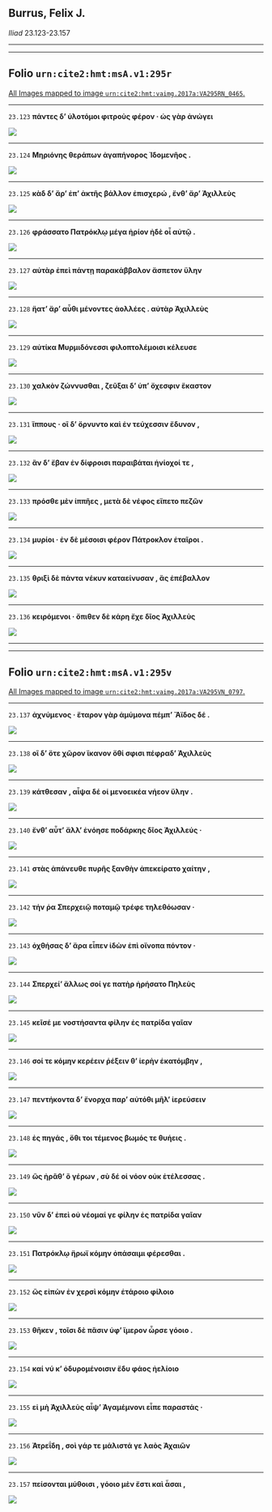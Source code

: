 

## Burrus, Felix J.

*Iliad* 23.123-23.157

---

---

## **Folio `urn:cite2:hmt:msA.v1:295r`**



[All Images mapped to image `urn:cite2:hmt:vaimg.2017a:VA295RN_0465`.](http://www.homermultitext.org/ict2/index.html?urn=urn:cite2:hmt:vaimg.2017a:VA295RN_0465@0.2126,0.2154,0.4269,0.02476&urn=urn:cite2:hmt:vaimg.2017a:VA295RN_0465@0.2179,0.2385,0.4213,0.02213&urn=urn:cite2:hmt:vaimg.2017a:VA295RN_0465@0.2111,0.2560,0.4317,0.02628&urn=urn:cite2:hmt:vaimg.2017a:VA295RN_0465@0.2119,0.2766,0.4143,0.02310&urn=urn:cite2:hmt:vaimg.2017a:VA295RN_0465@0.2030,0.2968,0.4565,0.02337&urn=urn:cite2:hmt:vaimg.2017a:VA295RN_0465@0.2021,0.3142,0.4364,0.02379&urn=urn:cite2:hmt:vaimg.2017a:VA295RN_0465@0.1999,0.3324,0.4066,0.02545&urn=urn:cite2:hmt:vaimg.2017a:VA295RN_0465@0.1794,0.3530,0.4274,0.02351&urn=urn:cite2:hmt:vaimg.2017a:VA295RN_0465@0.1794,0.3530,0.4274,0.02351&urn=urn:cite2:hmt:vaimg.2017a:VA295RN_0465@0.1794,0.3530,0.4274,0.02351&urn=urn:cite2:hmt:vaimg.2017a:VA295RN_0465@0.2023,0.4098,0.3627,0.02337&urn=urn:cite2:hmt:vaimg.2017a:VA295RN_0465@0.2019,0.4499,0.3970,0.02213&urn=urn:cite2:hmt:vaimg.2017a:VA295RN_0465@0.2039,0.4675,0.4221,0.02586&urn=urn:cite2:hmt:vaimg.2017a:VA295RN_0465@0.2010,0.4842,0.4127,0.02351)

---- 

 `23.123`  **πάντες δʼ ὑλοτόμοι φιτροὺς φέρον · ὡς γὰρ ἀνώγει** 

 <a href="http://www.homermultitext.org/ict2/index.html?urn=urn:cite2:hmt:vaimg.2017a:VA295RN_0465@0.2126,0.2154,0.4269,0.02476"><img src="http://beta.hpcc.uh.edu/scs/image/500/500/urn:cite2:hmt:vaimg.2017a:VA295RN_0465@0.2126,0.2154,0.4269,0.02476"/></a> 

---- 

 `23.124`  **Μηριόνης θεράπων ἀγαπήνορος Ἰδομενῆος .** 

 <a href="http://www.homermultitext.org/ict2/index.html?urn=urn:cite2:hmt:vaimg.2017a:VA295RN_0465@0.2179,0.2385,0.4213,0.02213"><img src="http://beta.hpcc.uh.edu/scs/image/500/500/urn:cite2:hmt:vaimg.2017a:VA295RN_0465@0.2179,0.2385,0.4213,0.02213"/></a> 

---- 

 `23.125`  **κὰδ δʼ ἄρʼ ἐπʼ ἀκτῆς βάλλον ἐπισχερώ , ἔνθʼ ἄρʼ Ἀχιλλεὺς** 

 <a href="http://www.homermultitext.org/ict2/index.html?urn=urn:cite2:hmt:vaimg.2017a:VA295RN_0465@0.2111,0.2560,0.4317,0.02628"><img src="http://beta.hpcc.uh.edu/scs/image/500/500/urn:cite2:hmt:vaimg.2017a:VA295RN_0465@0.2111,0.2560,0.4317,0.02628"/></a> 

---- 

 `23.126`  **φράσσατο Πατρόκλῳ μέγα ἠρίον ἠδὲ οἷ αὐτῷ .** 

 <a href="http://www.homermultitext.org/ict2/index.html?urn=urn:cite2:hmt:vaimg.2017a:VA295RN_0465@0.2119,0.2766,0.4143,0.02310"><img src="http://beta.hpcc.uh.edu/scs/image/500/500/urn:cite2:hmt:vaimg.2017a:VA295RN_0465@0.2119,0.2766,0.4143,0.02310"/></a> 

---- 

 `23.127`  **αὐτὰρ ἐπεὶ πάντῃ παρακάββαλον ἄσπετον ὕλην** 

 <a href="http://www.homermultitext.org/ict2/index.html?urn=urn:cite2:hmt:vaimg.2017a:VA295RN_0465@0.2030,0.2968,0.4565,0.02337"><img src="http://beta.hpcc.uh.edu/scs/image/500/500/urn:cite2:hmt:vaimg.2017a:VA295RN_0465@0.2030,0.2968,0.4565,0.02337"/></a> 

---- 

 `23.128`  **ἥατʼ ἄρʼ αὖθι μένοντες ἀολλέες . αὐτὰρ Ἀχιλλεὺς** 

 <a href="http://www.homermultitext.org/ict2/index.html?urn=urn:cite2:hmt:vaimg.2017a:VA295RN_0465@0.2021,0.3142,0.4364,0.02379"><img src="http://beta.hpcc.uh.edu/scs/image/500/500/urn:cite2:hmt:vaimg.2017a:VA295RN_0465@0.2021,0.3142,0.4364,0.02379"/></a> 

---- 

 `23.129`  **αὐτίκα Μυρμιδόνεσσι φιλοπτολέμοισι κέλευσε** 

 <a href="http://www.homermultitext.org/ict2/index.html?urn=urn:cite2:hmt:vaimg.2017a:VA295RN_0465@0.1999,0.3324,0.4066,0.02545"><img src="http://beta.hpcc.uh.edu/scs/image/500/500/urn:cite2:hmt:vaimg.2017a:VA295RN_0465@0.1999,0.3324,0.4066,0.02545"/></a> 

---- 

 `23.130`  **χαλκὸν ζώννυσθαι , ζεῦξαι δʼ ὑπʼ ὄχεσφιν ἕκαστον** 

 <a href="http://www.homermultitext.org/ict2/index.html?urn=urn:cite2:hmt:vaimg.2017a:VA295RN_0465@0.1794,0.3530,0.4274,0.02351"><img src="http://beta.hpcc.uh.edu/scs/image/500/500/urn:cite2:hmt:vaimg.2017a:VA295RN_0465@0.1794,0.3530,0.4274,0.02351"/></a> 

---- 

 `23.131`  **ἵππους · οἳ δʼ ὄρνυντο καὶ ἐν τεύχεσσιν ἔδυνον ,** 

 <a href="http://www.homermultitext.org/ict2/index.html?urn=urn:cite2:hmt:vaimg.2017a:VA295RN_0465@0.1794,0.3530,0.4274,0.02351"><img src="http://beta.hpcc.uh.edu/scs/image/500/500/urn:cite2:hmt:vaimg.2017a:VA295RN_0465@0.1794,0.3530,0.4274,0.02351"/></a> 

---- 

 `23.132`  **ἂν δʼ ἔβαν ἐν δίφροισι παραιβάται ἡνίοχοί τε ,** 

 <a href="http://www.homermultitext.org/ict2/index.html?urn=urn:cite2:hmt:vaimg.2017a:VA295RN_0465@0.1794,0.3530,0.4274,0.02351"><img src="http://beta.hpcc.uh.edu/scs/image/500/500/urn:cite2:hmt:vaimg.2017a:VA295RN_0465@0.1794,0.3530,0.4274,0.02351"/></a> 

---- 

 `23.133`  **πρόσθε μὲν ἱππῆες , μετὰ δὲ νέφος εἵπετο πεζῶν** 

 <a href="http://www.homermultitext.org/ict2/index.html?urn=urn:cite2:hmt:vaimg.2017a:VA295RN_0465@0.2023,0.4098,0.3627,0.02337"><img src="http://beta.hpcc.uh.edu/scs/image/500/500/urn:cite2:hmt:vaimg.2017a:VA295RN_0465@0.2023,0.4098,0.3627,0.02337"/></a> 

---- 

 `23.134`  **μυρίοι · ἐν δὲ μέσοισι φέρον Πάτροκλον ἑταῖροι .** 

 <a href="http://www.homermultitext.org/ict2/index.html?urn=urn:cite2:hmt:vaimg.2017a:VA295RN_0465@0.2019,0.4499,0.3970,0.02213"><img src="http://beta.hpcc.uh.edu/scs/image/500/500/urn:cite2:hmt:vaimg.2017a:VA295RN_0465@0.2019,0.4499,0.3970,0.02213"/></a> 

---- 

 `23.135`  **θριξὶ δὲ πάντα νέκυν καταείνυσαν , ἃς ἐπέβαλλον** 

 <a href="http://www.homermultitext.org/ict2/index.html?urn=urn:cite2:hmt:vaimg.2017a:VA295RN_0465@0.2039,0.4675,0.4221,0.02586"><img src="http://beta.hpcc.uh.edu/scs/image/500/500/urn:cite2:hmt:vaimg.2017a:VA295RN_0465@0.2039,0.4675,0.4221,0.02586"/></a> 

---- 

 `23.136`  **κειρόμενοι · ὄπιθεν δὲ κάρη ἔχε δῖος Ἀχιλλεὺς** 

 <a href="http://www.homermultitext.org/ict2/index.html?urn=urn:cite2:hmt:vaimg.2017a:VA295RN_0465@0.2010,0.4842,0.4127,0.02351"><img src="http://beta.hpcc.uh.edu/scs/image/500/500/urn:cite2:hmt:vaimg.2017a:VA295RN_0465@0.2010,0.4842,0.4127,0.02351"/></a> 

---

---

## **Folio `urn:cite2:hmt:msA.v1:295v`**



[All Images mapped to image `urn:cite2:hmt:vaimg.2017a:VA295VN_0797`.](http://www.homermultitext.org/ict2/index.html?urn=urn:cite2:hmt:vaimg.2017a:VA295VN_0797@0.4829,0.2358,0.4018,0.02739&urn=urn:cite2:hmt:vaimg.2017a:VA295VN_0797@0.4923,0.2625,0.4018,0.02199&urn=urn:cite2:hmt:vaimg.2017a:VA295VN_0797@0.4652,0.2826,0.4095,0.02172&urn=urn:cite2:hmt:vaimg.2017a:VA295VN_0797@0.4823,0.3021,0.4018,0.02089&urn=urn:cite2:hmt:vaimg.2017a:VA295VN_0797@0.4827,0.3205,0.4134,0.02158&urn=urn:cite2:hmt:vaimg.2017a:VA295VN_0797@0.4816,0.3401,0.4060,0.02019&urn=urn:cite2:hmt:vaimg.2017a:VA295VN_0797@0.4832,0.3567,0.4036,0.02545&urn=urn:cite2:hmt:vaimg.2017a:VA295VN_0797@0.4775,0.3761,0.3876,0.02324&urn=urn:cite2:hmt:vaimg.2017a:VA295VN_0797@0.4849,0.3978,0.3744,0.01978&urn=urn:cite2:hmt:vaimg.2017a:VA295VN_0797@0.4836,0.4141,0.4064,0.02241&urn=urn:cite2:hmt:vaimg.2017a:VA295VN_0797@0.4825,0.4339,0.4064,0.02241&urn=urn:cite2:hmt:vaimg.2017a:VA295VN_0797@0.4832,0.4527,0.3812,0.02241&urn=urn:cite2:hmt:vaimg.2017a:VA295VN_0797@0.4829,0.4723,0.3893,0.02241&urn=urn:cite2:hmt:vaimg.2017a:VA295VN_0797@0.4770,0.4910,0.4097,0.02241&urn=urn:cite2:hmt:vaimg.2017a:VA295VN_0797@0.4853,0.5098,0.3917,0.01992&urn=urn:cite2:hmt:vaimg.2017a:VA295VN_0797@0.4866,0.5289,0.3563,0.02365&urn=urn:cite2:hmt:vaimg.2017a:VA295VN_0797@0.4845,0.5488,0.3893,0.02144&urn=urn:cite2:hmt:vaimg.2017a:VA295VN_0797@0.4849,0.5661,0.3710,0.02241&urn=urn:cite2:hmt:vaimg.2017a:VA295VN_0797@0.4661,0.5853,0.4178,0.02503&urn=urn:cite2:hmt:vaimg.2017a:VA295VN_0797@0.4768,0.6071,0.3764,0.01701&urn=urn:cite2:hmt:vaimg.2017a:VA295VN_0797@0.4799,0.6243,0.3710,0.02241)

---- 

 `23.137`  **ἀχνύμενος · ἕταρον γὰρ ἀμύμονα πέμπʼ Ἄϊδος δέ .** 

 <a href="http://www.homermultitext.org/ict2/index.html?urn=urn:cite2:hmt:vaimg.2017a:VA295VN_0797@0.4829,0.2358,0.4018,0.02739"><img src="http://beta.hpcc.uh.edu/scs/image/500/500/urn:cite2:hmt:vaimg.2017a:VA295VN_0797@0.4829,0.2358,0.4018,0.02739"/></a> 

---- 

 `23.138`  **οἳ δʼ ὅτε χῶρον ἵκανον ὅθί σφισι πέφραδʼ Ἀχιλλεὺς** 

 <a href="http://www.homermultitext.org/ict2/index.html?urn=urn:cite2:hmt:vaimg.2017a:VA295VN_0797@0.4923,0.2625,0.4018,0.02199"><img src="http://beta.hpcc.uh.edu/scs/image/500/500/urn:cite2:hmt:vaimg.2017a:VA295VN_0797@0.4923,0.2625,0.4018,0.02199"/></a> 

---- 

 `23.139`  **κάτθεσαν , αἶψα δέ οἱ μενοεικέα νήεον ὕλην .** 

 <a href="http://www.homermultitext.org/ict2/index.html?urn=urn:cite2:hmt:vaimg.2017a:VA295VN_0797@0.4652,0.2826,0.4095,0.02172"><img src="http://beta.hpcc.uh.edu/scs/image/500/500/urn:cite2:hmt:vaimg.2017a:VA295VN_0797@0.4652,0.2826,0.4095,0.02172"/></a> 

---- 

 `23.140`  **ἔνθʼ αὖτʼ ἄλλʼ ἐνόησε ποδάρκης δῖος Ἀχιλλεύς ·** 

 <a href="http://www.homermultitext.org/ict2/index.html?urn=urn:cite2:hmt:vaimg.2017a:VA295VN_0797@0.4823,0.3021,0.4018,0.02089"><img src="http://beta.hpcc.uh.edu/scs/image/500/500/urn:cite2:hmt:vaimg.2017a:VA295VN_0797@0.4823,0.3021,0.4018,0.02089"/></a> 

---- 

 `23.141`  **στὰς ἀπάνευθε πυρῆς ξανθὴν ἀπεκείρατο χαίτην ,** 

 <a href="http://www.homermultitext.org/ict2/index.html?urn=urn:cite2:hmt:vaimg.2017a:VA295VN_0797@0.4827,0.3205,0.4134,0.02158"><img src="http://beta.hpcc.uh.edu/scs/image/500/500/urn:cite2:hmt:vaimg.2017a:VA295VN_0797@0.4827,0.3205,0.4134,0.02158"/></a> 

---- 

 `23.142`  **τήν ῥα Σπερχειῷ ποταμῷ τρέφε τηλεθόωσαν ·** 

 <a href="http://www.homermultitext.org/ict2/index.html?urn=urn:cite2:hmt:vaimg.2017a:VA295VN_0797@0.4816,0.3401,0.4060,0.02019"><img src="http://beta.hpcc.uh.edu/scs/image/500/500/urn:cite2:hmt:vaimg.2017a:VA295VN_0797@0.4816,0.3401,0.4060,0.02019"/></a> 

---- 

 `23.143`  **ὀχθήσας δʼ ἄρα εἶπεν ἰδὼν ἐπὶ οἴνοπα πόντον ·** 

 <a href="http://www.homermultitext.org/ict2/index.html?urn=urn:cite2:hmt:vaimg.2017a:VA295VN_0797@0.4832,0.3567,0.4036,0.02545"><img src="http://beta.hpcc.uh.edu/scs/image/500/500/urn:cite2:hmt:vaimg.2017a:VA295VN_0797@0.4832,0.3567,0.4036,0.02545"/></a> 

---- 

 `23.144`  **Σπερχείʼ ἄλλως σοί γε πατὴρ ἠρήσατο Πηλεὺς** 

 <a href="http://www.homermultitext.org/ict2/index.html?urn=urn:cite2:hmt:vaimg.2017a:VA295VN_0797@0.4775,0.3761,0.3876,0.02324"><img src="http://beta.hpcc.uh.edu/scs/image/500/500/urn:cite2:hmt:vaimg.2017a:VA295VN_0797@0.4775,0.3761,0.3876,0.02324"/></a> 

---- 

 `23.145`  **κεῖσέ με νοστήσαντα φίλην ἐς πατρίδα γαῖαν** 

 <a href="http://www.homermultitext.org/ict2/index.html?urn=urn:cite2:hmt:vaimg.2017a:VA295VN_0797@0.4849,0.3978,0.3744,0.01978"><img src="http://beta.hpcc.uh.edu/scs/image/500/500/urn:cite2:hmt:vaimg.2017a:VA295VN_0797@0.4849,0.3978,0.3744,0.01978"/></a> 

---- 

 `23.146`  **σοί τε κόμην κερέειν ῥέξειν θʼ ἱερὴν ἑκατόμβην ,** 

 <a href="http://www.homermultitext.org/ict2/index.html?urn=urn:cite2:hmt:vaimg.2017a:VA295VN_0797@0.4836,0.4141,0.4064,0.02241"><img src="http://beta.hpcc.uh.edu/scs/image/500/500/urn:cite2:hmt:vaimg.2017a:VA295VN_0797@0.4836,0.4141,0.4064,0.02241"/></a> 

---- 

 `23.147`  **πεντήκοντα δʼ ἔνορχα παρʼ αὐτόθι μῆλʼ ἱερεύσειν** 

 <a href="http://www.homermultitext.org/ict2/index.html?urn=urn:cite2:hmt:vaimg.2017a:VA295VN_0797@0.4825,0.4339,0.4064,0.02241"><img src="http://beta.hpcc.uh.edu/scs/image/500/500/urn:cite2:hmt:vaimg.2017a:VA295VN_0797@0.4825,0.4339,0.4064,0.02241"/></a> 

---- 

 `23.148`  **ἐς πηγάς , ὅθι τοι τέμενος βωμός τε θυήεις .** 

 <a href="http://www.homermultitext.org/ict2/index.html?urn=urn:cite2:hmt:vaimg.2017a:VA295VN_0797@0.4832,0.4527,0.3812,0.02241"><img src="http://beta.hpcc.uh.edu/scs/image/500/500/urn:cite2:hmt:vaimg.2017a:VA295VN_0797@0.4832,0.4527,0.3812,0.02241"/></a> 

---- 

 `23.149`  **ὣς ἠρᾶθʼ ὃ γέρων , σὺ δέ οἱ νόον οὐκ ἐτέλεσσας .** 

 <a href="http://www.homermultitext.org/ict2/index.html?urn=urn:cite2:hmt:vaimg.2017a:VA295VN_0797@0.4829,0.4723,0.3893,0.02241"><img src="http://beta.hpcc.uh.edu/scs/image/500/500/urn:cite2:hmt:vaimg.2017a:VA295VN_0797@0.4829,0.4723,0.3893,0.02241"/></a> 

---- 

 `23.150`  **νῦν δʼ ἐπεὶ οὐ νέομαί γε φίλην ἐς πατρίδα γαῖαν** 

 <a href="http://www.homermultitext.org/ict2/index.html?urn=urn:cite2:hmt:vaimg.2017a:VA295VN_0797@0.4770,0.4910,0.4097,0.02241"><img src="http://beta.hpcc.uh.edu/scs/image/500/500/urn:cite2:hmt:vaimg.2017a:VA295VN_0797@0.4770,0.4910,0.4097,0.02241"/></a> 

---- 

 `23.151`  **Πατρόκλῳ ἥρωϊ κόμην ὀπάσαιμι φέρεσθαι .** 

 <a href="http://www.homermultitext.org/ict2/index.html?urn=urn:cite2:hmt:vaimg.2017a:VA295VN_0797@0.4853,0.5098,0.3917,0.01992"><img src="http://beta.hpcc.uh.edu/scs/image/500/500/urn:cite2:hmt:vaimg.2017a:VA295VN_0797@0.4853,0.5098,0.3917,0.01992"/></a> 

---- 

 `23.152`  **ὣς εἰπὼν ἐν χερσὶ κόμην ἑτάροιο φίλοιο** 

 <a href="http://www.homermultitext.org/ict2/index.html?urn=urn:cite2:hmt:vaimg.2017a:VA295VN_0797@0.4866,0.5289,0.3563,0.02365"><img src="http://beta.hpcc.uh.edu/scs/image/500/500/urn:cite2:hmt:vaimg.2017a:VA295VN_0797@0.4866,0.5289,0.3563,0.02365"/></a> 

---- 

 `23.153`  **θῆκεν , τοῖσι δὲ πᾶσιν ὑφʼ ἵμερον ὦρσε γόοιο .** 

 <a href="http://www.homermultitext.org/ict2/index.html?urn=urn:cite2:hmt:vaimg.2017a:VA295VN_0797@0.4845,0.5488,0.3893,0.02144"><img src="http://beta.hpcc.uh.edu/scs/image/500/500/urn:cite2:hmt:vaimg.2017a:VA295VN_0797@0.4845,0.5488,0.3893,0.02144"/></a> 

---- 

 `23.154`  **καί νύ κʼ ὀδυρομένοισιν ἔδυ φάος ἠελίοιο** 

 <a href="http://www.homermultitext.org/ict2/index.html?urn=urn:cite2:hmt:vaimg.2017a:VA295VN_0797@0.4849,0.5661,0.3710,0.02241"><img src="http://beta.hpcc.uh.edu/scs/image/500/500/urn:cite2:hmt:vaimg.2017a:VA295VN_0797@0.4849,0.5661,0.3710,0.02241"/></a> 

---- 

 `23.155`  **εἰ μὴ Ἀχιλλεὺς αἶψʼ Ἀγαμέμνονι εἶπε παραστάς ·** 

 <a href="http://www.homermultitext.org/ict2/index.html?urn=urn:cite2:hmt:vaimg.2017a:VA295VN_0797@0.4661,0.5853,0.4178,0.02503"><img src="http://beta.hpcc.uh.edu/scs/image/500/500/urn:cite2:hmt:vaimg.2017a:VA295VN_0797@0.4661,0.5853,0.4178,0.02503"/></a> 

---- 

 `23.156`  **Ἀτρεΐδη , σοὶ γάρ τε μάλιστά γε λαὸς Ἀχαιῶν** 

 <a href="http://www.homermultitext.org/ict2/index.html?urn=urn:cite2:hmt:vaimg.2017a:VA295VN_0797@0.4768,0.6071,0.3764,0.01701"><img src="http://beta.hpcc.uh.edu/scs/image/500/500/urn:cite2:hmt:vaimg.2017a:VA295VN_0797@0.4768,0.6071,0.3764,0.01701"/></a> 

---- 

 `23.157`  **πείσονται μύθοισι , γόοιο μὲν ἔστι καὶ ἆσαι ,** 

 <a href="http://www.homermultitext.org/ict2/index.html?urn=urn:cite2:hmt:vaimg.2017a:VA295VN_0797@0.4799,0.6243,0.3710,0.02241"><img src="http://beta.hpcc.uh.edu/scs/image/500/500/urn:cite2:hmt:vaimg.2017a:VA295VN_0797@0.4799,0.6243,0.3710,0.02241"/></a> 